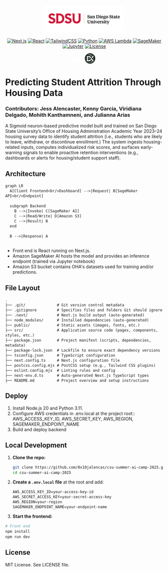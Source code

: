 <!--
  README.md
-->

<p align="center">
  <img src="public/media/banner.jpg" alt="Predicting Attrition Through Housing Data banner" width="50%">
</p>
<p align="center">
  <a href="#"><img alt="Next.js"       src="https://img.shields.io/badge/next.js-14-black"></a>
  <a href="#"><img alt="React"         src="https://img.shields.io/badge/react-18-blue"></a>
  <a href="#"><img alt="TailwindCSS"   src="https://img.shields.io/badge/tailwindcss-3.x-38BDF8"></a>
  <a href="#"><img alt="Python"        src="https://img.shields.io/badge/python-3.11-yellow"></a>
  <a href="#"><img alt="AWS Lambda"    src="https://img.shields.io/badge/aws%20lambda-Serverless-orange"></a>
  <a href="#"><img alt="SageMaker"     src="https://img.shields.io/badge/sagemaker-ML-blue"></a>
  <a href="#"><img alt="Jupyter"       src="https://img.shields.io/badge/jupyter-Notebook-F37626"></a>
  <a href="#"><img alt="License"       src="https://img.shields.io/badge/license-MIT-green"></a>
</p>

<p align="center">
  <img src="public/media/aws_logo.png" alt="Predicting Attrition Through Housing Data banner" width="6.5%">
  <img src="public/media/dxhub_logo.png" alt="Predicting Attrition Through Housing Data banner" width="6.5%">
</p>

# Predicting Student Attrition Through Housing Data

### Contributors: Jess Alencaster, Kenny Garcia, Viridiana Delgado, Mohith Kanthamneni, and Julianna Arias


A Sigmoid neuron–based predictive model built and trained on San Diego State University’s Office of Housing Administration Academic Year 2023–24 housing survey data to identify student attrition (i.e., students who are likely to leave, withdraw, or discontinue enrollment.) The system ingests housing-related inputs, computes individualized risk scores, and surfaces early-warning signals to enable proactive retention interventions (e.g., dashboards or alerts for housing/student support staff).



## Architecture

```mermaid
graph LR
  A[Client Frontend<br/>Dashboard] -->|Request| B[SageMaker API<br/>Endpoint]

  subgraph Backend
    B -->|Invoke| C[SageMaker AI]
    C -->|Read/Write| D[Amazon S3]
    C -->|Result| B
  end

  B -->|Response| A


```

* Front end is React running on Next.js.  
* Amazon SageMaker AI hosts the model and provides an inference endpoint (trained via Jupyter notebook)
* Amazon S3 bucket contains OHA's datasets used for training and/or predictions.

## File Layout

```
.
├── .git/              # Git version control metadata
├── .gitignore         # Specifies files and folders Git should ignore
├── .next/             # Next.js build output (auto-generated)
├── node_modules/      # Installed dependencies (auto-generated)
├── public/            # Static assets (images, fonts, etc.)
├── src/               # Application source code (pages, components, styles, etc.)
├── package.json       # Project manifest (scripts, dependencies, metadata)
├── package-lock.json  # Lockfile to ensure exact dependency versions
├── tsconfig.json      # TypeScript configuration
├── next.config.ts     # Next.js configuration file
├── postcss.config.mjs # PostCSS setup (e.g., Tailwind CSS plugins)
├── eslint.config.mjs  # Linting rules and config
├── next-env.d.ts      # Auto-generated Next.js TypeScript types
├── README.md          # Project overview and setup instructions
```

## Deploy

1. Install Node.js 20 and Python 3.11.  
2. Configure AWS credentials in .env.local at the project root:: AWS_ACCESS_KEY_ID, AWS_SECRET_KEY, AWS_REGION, SAGEMAKER_ENDPOINT_NAME
3. Build and deploy backend

## Local Development

1. **Clone the repo:**

   ```bash
   git clone https://github.com/0x10jalencas/csu-summer-ai-camp-2025.git
   cd csu-summer-ai-camp-2025

2. **Create a `.env.local` file** at the root and add:

   ```env
   AWS_ACCESS_KEY_ID=your-access-key-id
   AWS_SECRET_ACCESS_KEY=your-secret-access-key
   AWS_REGION=your-region
   SAGEMAKER_ENDPOINT_NAME=your-endpoint-name

3. **Start the frontend:**
```bash
# Front end
npm install
npm run dev
```

## License

MIT License. See LICENSE file.
